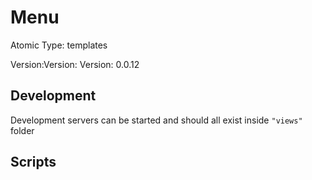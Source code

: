 # Menu

Atomic Type: templates

Version:Version: Version: 0.0.12





## Development

Development servers can be started and should all exist inside `"views"` folder

## Scripts
